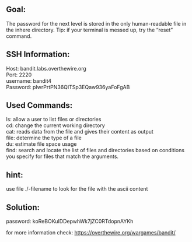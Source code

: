 ## Goal:
The password for the next level is stored in the only human-readable file in the inhere directory. Tip: if your terminal is messed up, try the “reset” command.

## SSH Information:
Host: bandit.labs.overthewire.org </br>
Port: 2220 </br>
username: bandit4 </br>
Password: pIwrPrtPN36QITSp3EQaw936yaFoFgAB


## Used Commands: 

ls: allow a user to list files or directories </br>
cd: change the current working directory </br>
cat: reads data from the file and gives their content as output </br>
file: determine the type of a file </br>
du: estimate file space usage </br>
find: search and locate the list of files and directories based on conditions you specify for files that match the arguments. </br>

## hint:

use file ./-filename to look for the file with the ascii content 

## Solution: 

password: koReBOKuIDDepwhWk7jZC0RTdopnAYKh

for more information check: <https://overthewire.org/wargames/bandit/>